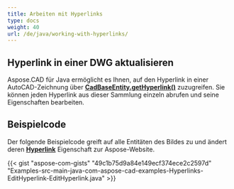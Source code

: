 ```yaml
---
title: Arbeiten mit Hyperlinks
type: docs
weight: 40
url: /de/java/working-with-hyperlinks/
---
```


## **Hyperlink in einer DWG aktualisieren**

Aspose.CAD für Java ermöglicht es Ihnen, auf den Hyperlink in einer AutoCAD-Zeichnung über [**CadBaseEntity.getHyperlink()**](https://reference.aspose.com/cad/java/com.aspose.cad.fileformats.cad.cadobjects/CadBaseEntity#getHyperlink--) zuzugreifen. Sie können jeden Hyperlink aus dieser Sammlung einzeln abrufen und seine Eigenschaften bearbeiten.

## Beispielcode

Der folgende Beispielcode greift auf alle Entitäten des Bildes zu und ändert deren [**Hyperlink**](https://reference.aspose.com/cad/java/com.aspose.cad.fileformats.cad.cadobjects/CadBaseEntity#setHyperlink-java.lang.String-) Eigenschaft zur Aspose-Website.

{{< gist "aspose-com-gists" "49c1b75d9a84e149ecf374ece2c2597d" "Examples-src-main-java-com-aspose-cad-examples-Hyperlinks-EditHyperlink-EditHyperlink.java" >}}
